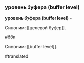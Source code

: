 ### уровень буфера (buffer level)

**уровень буфера (buffer level)** -

Синоним: [[целевой буфер]].

#ббк

Синоним: [[buffer level]].

#translated
